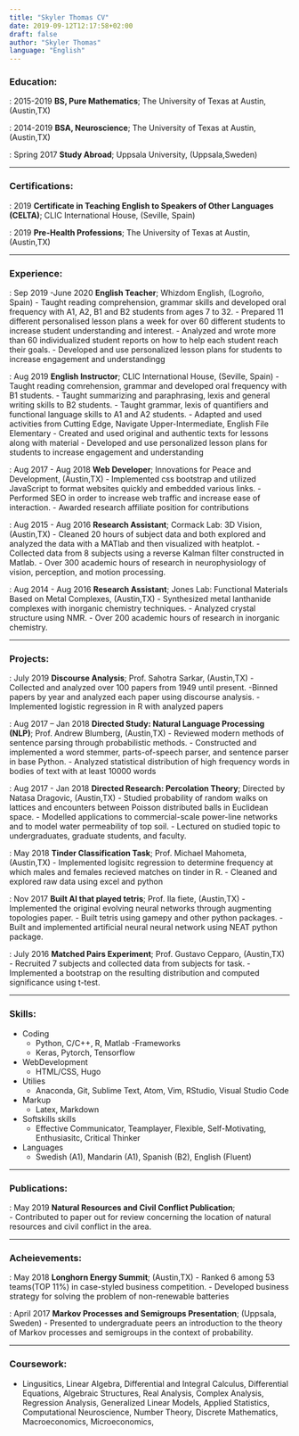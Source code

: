 ```yaml
---
title: "Skyler Thomas CV"
date: 2019-09-12T12:17:58+02:00
draft: false 
author: "Skyler Thomas"
language: "English"
---
```



<h3>Education:</h3>


 
:   2015-2019 **BS, Pure Mathematics**; The University of Texas at Austin, (Austin,TX)

 
:   2014-2019 **BSA, Neuroscience**; The University of Texas at Austin, (Austin,TX)

 
:   Spring 2017 **Study Abroad**; Uppsala University, (Uppsala,Sweden)

_______


<h3>Certifications:</h3>

 
:   2019 **Certificate in Teaching English to Speakers of Other Languages (CELTA)**; CLIC International House, (Seville, Spain)


:   2019 **Pre-Health Professions**; The University of Texas at Austin, (Austin,TX)

_______

<h3>Experience:</h3>

:   Sep 2019 -June 2020 **English Teacher**; Whizdom English, (Logroño, Spain)
	 - Taught reading comprehension, grammar skills and developed oral frequency with A1, A2, B1 and B2 students from ages 7 to 32.
	- Prepared 11 different personalised lesson plans a week for over 60 different students to increase student understanding and interest.
	- Analyzed and wrote more than 60 individualized student reports on how to help each student reach their goals.
	- Developed and use personalized lesson plans for students to increase engagement and understandingg
 
:   Aug 2019 **English Instructor**; CLIC International House, (Seville, Spain)
	- Taught reading comrehension, grammar and developed oral frequency with B1 students.
	- Taught summarizing and paraphrasing, lexis and general writing skills to B2 students.
	- Taught grammar, lexis of quantifiers and functional language skills to A1 and A2 students.
	- Adapted and used activities from Cutting Edge, Navigate Upper-Intermediate, English File Elementary
	- Created and used original and authentic texts for lessons along with material
	- Developed and use personalized lesson plans for students to increase engagement and understanding

  
:   Aug 2017 - Aug 2018 **Web Developer**; Innovations for Peace and Development, (Austin,TX)
	- Implemented css bootstrap and utilized JavaScript to format websites quickly and embedded various links.
	- Performed SEO in order to increase web traffic and increase ease of interaction.
	- Awarded research affiliate position for contributions

  
:   Aug 2015 - Aug 2016 **Research Assistant**; Cormack Lab: 3D Vision, (Austin,TX)
	- Cleaned 20 hours of subject data and both explored and analyzed the data with a MATlab and then visualized with heatplot.
	- Collected data from 8 subjects using a reverse Kalman filter constructed in Matlab.
	- Over 300 academic hours of research in neurophysiology of vision, perception, and motion processing.

  
:   Aug 2014 - Aug 2016 **Research Assistant**; Jones Lab: Functional Materials Based on Metal Complexes, (Austin,TX)
	- Synthesized metal lanthanide complexes with inorganic chemistry techniques.
	- Analyzed crystal structure using NMR.
	- Over 200 academic hours of research in inorganic chemistry.

_______

<h3>Projects:</h3>


   
:   July 2019 **Discourse Analysis**;  Prof. Sahotra Sarkar, (Austin,TX)
	-  Collected and analyzed over 100 papers from 1949 until present.
	-Binned papers by year and analyzed each paper using discourse analysis.
	- Implemented logistic regression in R with analyzed papers

  
:   Aug 2017 – Jan 2018 **Directed Study: Natural Language Processing (NLP)**;  Prof. Andrew Blumberg, (Austin,TX)
	-  Reviewed modern methods of sentence parsing through probabilistic methods.
	- Constructed and implemented a word stemmer, parts-of-speech parser, and sentence parser in base Python.
	- Analyzed statistical distribution of high frequency words in bodies of text with at least 10000 words

 
:   Aug 2017 - Jan 2018 **Directed Research: Percolation Theory**;  Directed by Natasa Dragovic, (Austin,TX)
	-  Studied probability of random walks on lattices and encounters between Poisson distributed balls in Euclidean space.
	- Modelled applications to commercial-scale power-line networks and to model water permeability of top soil.
	- Lectured on studied topic to undergraduates, graduate students, and faculty.

  
:   May 2018 **Tinder Classification Task**; Prof. Michael Mahometa, (Austin,TX)
	-  Implemented logisitc regression to determine frequency at which males and females recieved matches on tinder in R.
	- Cleaned and explored raw data using excel and python

 
:   Nov 2017 **Built AI that played tetris**; Prof. Ila fiete, (Austin,TX)
	-  Implemented the original evolving neural networks through augmenting topologies paper.
	- Built tetris using gamepy and other python packages.
	- Built and implemented artificial neural neural network using NEAT python package.


:   July 2016  **Matched Pairs Experiment**; Prof. Gustavo Cepparo, (Austin,TX)
	-   Recruited 7 subjects and collected data from subjects for task.
	- Implemented a bootstrap on the resulting distribution and computed significance using t-test.

_______


<h3>Skills:</h3>

- Coding 
	- Python, C/C++, R, Matlab
-Frameworks
	- Keras, Pytorch, Tensorflow
- WebDevelopment
	- HTML/CSS, Hugo
- Utilies
	- Anaconda, Git, Sublime Text, Atom, Vim, RStudio, Visual Studio Code
- Markup
	- Latex, Markdown
- Softskills skills
	- Effective Communicator, Teamplayer, Flexible, Self-Motivating, Enthusiasitc, Critical Thinker
- Languages
	- Swedish (A1), Mandarin (A1), Spanish (B2), English (Fluent)


_______


<h3>Publications:</h3> 


:   May 2019  **Natural Resources and Civil Conflict Publication**;  
	-    Contributed to paper out for review concerning the location of natural resources and civil conflict in the area.

_______


<h3>Acheievements:</h3> 


:   May 2018  **Longhorn Energy Summit**;  (Austin,TX)
	-    Ranked 6 among 53 teams(TOP 11%) in case-styled business competition.
	- Developed business strategy for solving the problem of non-renewable batteries


:   April 2017  **Markov Processes and Semigroups Presentation**;  (Uppsala, Sweden)
	-     Presented to undergraduate peers an introduction to the theory of Markov processes and semigroups in the context of probability.

_______


<h3>Coursework:</h3> 

* Lingusitics, Linear Algebra, Differential and Integral Calculus, Differential Equations, Algebraic Structures,
Real Analysis, Complex Analysis, Regression Analysis, Generalized Linear Models, Applied Statistics,
Computational Neuroscience, Number Theory, Discrete Mathematics, Macroeconomics, Microeconomics,

